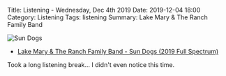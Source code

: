 Title: Listening - Wednesday, Dec 4th 2019 
Date: 2019-12-04 18:00
Category: Listening
Tags: listening
Summary: Lake Mary & The Ranch Family Band


![Sun Dogs](/images/sundogs.jpg)

- [Lake Mary & The Ranch Family Band - Sun Dogs (2019 Full Spectrum)](https://www.discogs.com/release/14489210)


Took a long listening break... I didn't even notice this time.
